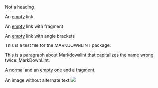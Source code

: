 Not a heading

An [empty]() link

An [empty](#) link with fragment

An [empty](<>) link with angle brackets

This is a test file for the MARKDOWNLINT package.

This is a paragraph
about Markdownlint
that capitalizes the
name wrong twice:
MarkDownLint.

A [normal](link) and an [empty one]() and a [fragment](#one).

An image without alternate text ![](image.jpg)